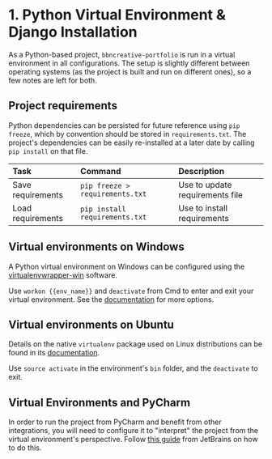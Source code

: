 # 1. Python Virtual Environment & Django Installation

As a Python-based project, `bbncreative-portfolio` is run in a virtual environment in all configurations. The setup is slightly different between operating systems (as the project is built and run on different ones), so a few notes are left for both.

## Project requirements

Python dependencies can be persisted for future reference using `pip freeze`, which by convention should be stored in `requirements.txt`. The project's dependencies can be easily re-installed at a later date by calling `pip install` on that file.

| Task | Command | Description |
|:--|:--|:--|
| Save requirements | `pip freeze > requirements.txt` | Use to update requirements file |
| Load requirements | `pip install requirements.txt` | Use to install requirements |

## Virtual environments on Windows

A Python virtual environment on Windows can be configured using the [virtualenvwrapper-win](https://pypi.org/project/virtualenvwrapper-win/) software.

Use `workon {{env_name}}` and `deactivate` from Cmd to enter and exit your virtual environment. See the [documentation](https://pypi.org/project/virtualenvwrapper-win/) for more options.

## Virtual environments on Ubuntu

Details on the native `virtualenv` package used on Linux distributions can be found in its [documentation](https://virtualenv.pypa.io/en/latest/userguide/).

Use `source activate` in the environment's `bin` folder, and the `deactivate` to exit.

## Virtual Environments and PyCharm

In order to run the project from PyCharm and benefit from other integrations, you will need to configure it to "interpret" the project from the virtual environment's perspective. Follow [this guide](https://www.jetbrains.com/help/pycharm-edu/project-interpreter.html) from JetBrains on how to do this.
